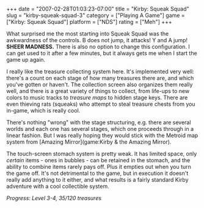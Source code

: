 +++
date = "2007-02-28T01:03:23-07:00"
title = "Kirby: Squeak Squad"
slug = "kirby-squeak-squad-3"
category = ["Playing A Game"]
game = ["Kirby: Squeak Squad"]
platform = ["NDS"]
rating = ["Meh"]
+++

What surprised me the most starting into Squeak Squad was the awkwardness of the controls.  B does not jump, it attacks!  Y and A jump!  <b>SHEER MADNESS.</b>  There is also no option to change this configuration.  I can get used to it after a few minutes, but it always gets me when I start the game up again.

I really like the treasure collecting system here.  It's implemented very well: there's a count on each stage of how many treasures there are, and which you've gotten or haven't.  The collection screen also organizes them really well, and there is a great variety of things to collect, from life-ups to new colors to music tracks to <i>treasure maps</i> to hidden stage keys.  There are even thieving rats (squeaks) who attempt to steal treasure chests from you in-game, which is really cool.

There's nothing "wrong" with the stage structuring, e.g. there are several worlds and each one has several stages, which one proceeds through in a linear fashion.  But I was really hoping they would stick with the Metroid map system from [Amazing Mirror](game:Kirby & the Amazing Mirror).

The touch-screen stomach system is pretty weak.  It has limited space, only <i>certain</i> items - ones in bubbles - can be retained in the stomach, and the ability to combine items rarely pays off.  Plus it empties out when you turn the game off.  It's not detrimental to the game, but in execution it doesn't really add anything to it either, and what results is a fairly standard Kirby adventure with a cool collectible system.

<i>Progress: Level 3-4, 35/120 treasures</i>
